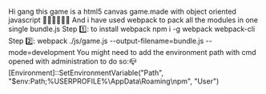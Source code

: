 Hi gang this game is a html5 canvas game.made with object oriented javascript 🚀🚀🚀🚀🚀🚀
And i have used webpack to pack all the modules in one single bundle.js
Step 1️⃣:
to install webpack
npm i -g webpack webpack-cli
Step 2️⃣:
webpack ./js/game.js --output-filename=bundle.js --mode=development
You might need to add the environment path with cmd opened with administration
to do so:📪
[Environment]::SetEnvironmentVariable("Path", "$env:Path;%USERPROFILE%\AppData\Roaming\npm\", "User")
